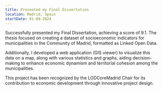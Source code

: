 ```yaml
---
title: Presented my Final Dissertation
location: Madrid, Spain
startDate: 01-09-2024
---
```


Successfully presented my Final Dissertation, achieving a score of 9.1. The thesis focused on creating a dataset of socioeconomic indicators for municipalities in the Community of Madrid, formatted as Linked Open Data.

Additionally, I developed a web application (GIS viewer) to visualize this data on a map, along with various statistics and graphs, aiding decision-making to enhance economic dynamism and territorial cohesion among the municipalities.

This project has been recognized by the LODCoreMadrid Chair for its contribution to economic development through innovative project design.
